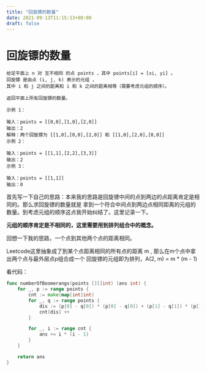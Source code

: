 ```yaml
---
title: "回旋镖的数量"
date: 2021-09-13T11:15:13+08:00
draft: false
---
```


# 回旋镖的数量

```
给定平面上 n 对 互不相同 的点 points ，其中 points[i] = [xi, yi] 。
回旋镖 是由点 (i, j, k) 表示的元组 ，
其中 i 和 j 之间的距离和 i 和 k 之间的距离相等（需要考虑元组的顺序）。

返回平面上所有回旋镖的数量。

示例 1：

输入：points = [[0,0],[1,0],[2,0]]
输出：2
解释：两个回旋镖为 [[1,0],[0,0],[2,0]] 和 [[1,0],[2,0],[0,0]]
示例 2：

输入：points = [[1,1],[2,2],[3,3]]
输出：2
示例 3：

输入：points = [[1,1]]
输出：0
```

首先写一下自己的思路：本来我的思路是回旋镖中间的点到两边的点距离肯定是相同的。那么求回旋镖的数量就是
拿到一个符合中间点到两边点相同距离的元组的数量。到考虑元组的顺序这点我开始纠结了。这里记录一下。

**元组的顺序肯定是不相同的，这里需要用到排列组合中的概念。**

回想一下我的思路，一个点到其他两个点的距离相同。

Leetcode这里抽象成了到某个点距离相同的所有点的距离 m , 那么在m个点中拿出两个点与最外层点p组合成一个
回旋镖的元组即为排列，A(2, m) = m * (m - 1)

看代码：

```go
func numberOfBoomerangs(points [][]int) (ans int) {
	for _, p := range points {
		cnt := make(map[int]int)
		for _, q := range points {
			dis := (p[0] - q[0]) * (p[0] - q[0]) + (p[1] - q[1]) * (p[1] - q[1])
			cnt[dis] ++
		}

		for _, i := range cnt {
			ans += i * (i - 1)
		}
	}

	return ans
}
```
